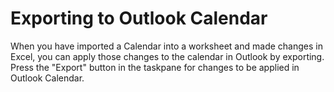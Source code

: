 # Exporting to Outlook Calendar

When you have imported a Calendar into a worksheet and made changes in Excel, you can apply those changes to the calendar in Outlook by exporting. Press the "Export" button in the taskpane for changes to be applied in Outlook Calendar.
